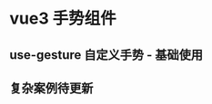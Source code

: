 # vue3 手势组件

## use-gesture 自定义手势 - 基础使用

<preview path="@demo/useGesture/src/app.vue" title="useGesture" description="vue3 自定义手势，简单使用案例" />

## 复杂案例待更新
